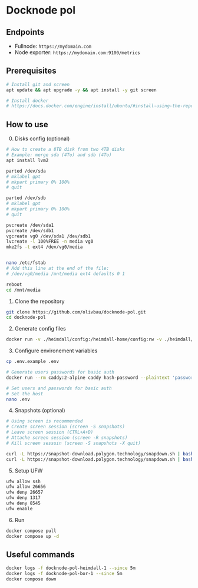 # Docknode pol

## Endpoints

- Fullnode: `https://mydomain.com`
- Node exporter: `https://mydomain.com:9100/metrics`

## Prerequisites

```bash
# Install git and screen
apt update && apt upgrade -y && apt install -y git screen

# Install docker
# https://docs.docker.com/engine/install/ubuntu/#install-using-the-repository
```

## How to use

0. Disks config (optional)

```bash
# How to create a 8TB disk from two 4TB disks
# Example: merge sda (4To) and sdb (4To)
apt install lvm2

parted /dev/sda
# mklabel gpt
# mkpart primary 0% 100%
# quit

parted /dev/sdb
# mklabel gpt
# mkpart primary 0% 100%
# quit

pvcreate /dev/sda1
pvcreate /dev/sdb1
vgcreate vg0 /dev/sda1 /dev/sdb1
lvcreate -l 100%FREE -n media vg0
mke2fs -t ext4 /dev/vg0/media


nano /etc/fstab
# Add this line at the end of the file:
# /dev/vg0/media /mnt/media ext4 defaults 0 1

reboot
cd /mnt/media
```

1. Clone the repository

```bash
git clone https://github.com/olivbau/docknode-pol.git
cd docknode-pol
```

2. Generate config files

```bash
docker run -v ./heimdall/config:/heimdall-home/config:rw -v ./heimdall/data:/heimdall-home/data:rw 0xpolygon/heimdall:latest init --home=/heimdall-home
```

3. Configure environement variables

```bash
cp .env.example .env

# Generate users passwords for basic auth
docker run --rm caddy:2-alpine caddy hash-password --plaintext 'password'

# Set users and passwords for basic auth
# Set the host
nano .env
```

4. Snapshots (optional)

```bash
# Using screen is recommended
# Create screen session (screen -S snapshots)
# Leave screen session (CTRL+A+D)
# Attache screen session (screen -R snapshots)
# Kill screen sessuin (screen -S snapshots -X quit)

curl -L https://snapshot-download.polygon.technology/snapdown.sh | bash -s -- --network mainnet --client heimdall --extract-dir ./heimdall/data --validate-checksum true
curl -L https://snapshot-download.polygon.technology/snapdown.sh | bash -s -- --network mainnet --client bor --extract-dir ./bor/data --validate-checksum true
```

5. Setup UFW

```bash
ufw allow ssh
ufw allow 26656
ufw deny 26657
ufw deny 1317
ufw deny 8545
ufw enable
```

6. Run

```bash
docker compose pull
docker compose up -d
```

## Useful commands

```bash
docker logs -f docknode-pol-heimdall-1 --since 5m
docker logs -f docknode-pol-bor-1 --since 5m
docker compose down
```
